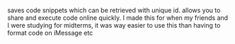saves code snippets which can be retrieved with unique id. allows you to share and execute code online quickly. I made this for when my friends and I were studying for midterms, it was way easier to use this than having to format code on iMessage etc
